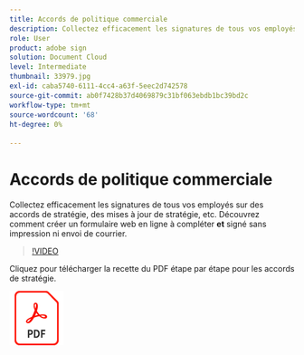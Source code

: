 ```yaml
---
title: Accords de politique commerciale
description: Collectez efficacement les signatures de tous vos employés sur les contrats, les mises à jour, etc
role: User
product: adobe sign
solution: Document Cloud
level: Intermediate
thumbnail: 33979.jpg
exl-id: caba5740-6111-4cc4-a63f-5eec2d742578
source-git-commit: ab0f7428b37d4069879c31bf063ebdb1bc39bd2c
workflow-type: tm+mt
source-wordcount: '68'
ht-degree: 0%

---
```


# Accords de politique commerciale

Collectez efficacement les signatures de tous vos employés sur des accords de stratégie, des mises à jour de stratégie, etc. Découvrez comment créer un formulaire web en ligne à compléter **et** signé sans impression ni envoi de courrier.

>[!VIDEO](https://video.tv.adobe.com/v/33979?hidetitle=true)

Cliquez pour télécharger la recette du PDF étape par étape pour les accords de stratégie.

[![Télécharger la recette du PDF](../assets/acrobat_PDF_96.png)](../assets/adobe-sign_set_up_a_web_form_use_case.pdf)
